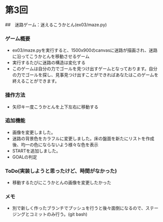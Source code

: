 # 第3回
##　迷路ゲーム：迷えるこうかとん(ex03/maze.py)
### ゲーム概要
- ex03/maze.pyを実行すると、1500x900のcanvasに迷路が描画され、迷路に沿ってこうかとんを移動させるゲーム
- 実行するたびに迷路の構造は変化する
- このゲームは自分の力でゴールを見つけ出すゲームとなっております。自分の力でゴールを探し、見事見つけ出すことができればあなたはこのゲームを終えることができます。
### 操作方法
- 矢印キー度こうかとんを上下左右に移動する
### 追加機能
- 画像を変更しました。
- 迷路の背景色をカラフルに変更しました。床の盤面を新たにリストを作成後、均一の色にならないよう様々な色を表示
- STARTを追加しました。
- GOALの判定
### ToDo(実装しようと思ったけど、時間がなかった)
- 移動するたびにこうかとんの画像を変更したかった
### メモ
- 別で新しく作ったブランチでプッシュを行うと後々面倒になるので、ステージングとコミットのみ行う。(git bash)